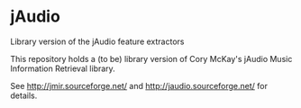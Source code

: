 # jAudio
Library version of the jAudio feature extractors

This repository holds a (to be) library version of Cory McKay's jAudio Music Information Retrieval library.

See http://jmir.sourceforge.net/ and http://jaudio.sourceforge.net/ for details.
